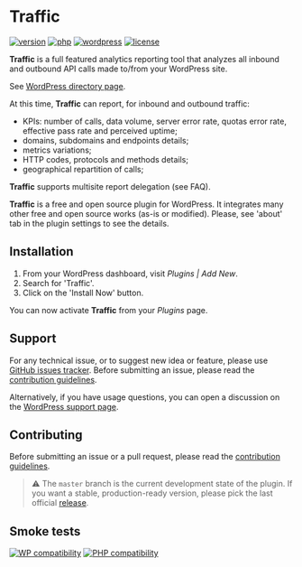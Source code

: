 # Traffic
[![version](https://badgen.net/github/release/Pierre-Lannoy/wp-traffic/)](https://wordpress.org/plugins/traffic/)
[![php](https://badgen.net/badge/php/7.2+/green)](https://wordpress.org/plugins/traffic/)
[![wordpress](https://badgen.net/badge/wordpress/5.2+/green)](https://wordpress.org/plugins/traffic/)
[![license](https://badgen.net/github/license/Pierre-Lannoy/wp-traffic/)](/license.txt)

__Traffic__ is a full featured analytics reporting tool that analyzes all inbound and outbound API calls made to/from your WordPress site.

See [WordPress directory page](https://wordpress.org/plugins/traffic/). 

At this time, __Traffic__ can report, for inbound and outbound traffic:

* KPIs: number of calls, data volume, server error rate, quotas error rate, effective pass rate and perceived uptime;
* domains, subdomains and endpoints details;
* metrics variations;
* HTTP codes, protocols and methods details;
* geographical repartition of calls;

__Traffic__ supports multisite report delegation (see FAQ).

__Traffic__ is a free and open source plugin for WordPress. It integrates many other free and open source works (as-is or modified). Please, see 'about' tab in the plugin settings to see the details.

## Installation

1. From your WordPress dashboard, visit _Plugins | Add New_.
2. Search for 'Traffic'.
3. Click on the 'Install Now' button.

You can now activate __Traffic__ from your _Plugins_ page.

## Support

For any technical issue, or to suggest new idea or feature, please use [GitHub issues tracker](https://github.com/Pierre-Lannoy/wp-traffic/issues). Before submitting an issue, please read the [contribution guidelines](CONTRIBUTING.md).

Alternatively, if you have usage questions, you can open a discussion on the [WordPress support page](https://wordpress.org/support/plugin/traffic/). 

## Contributing

Before submitting an issue or a pull request, please read the [contribution guidelines](CONTRIBUTING.md).

> ⚠️ The `master` branch is the current development state of the plugin. If you want a stable, production-ready version, please pick the last official [release](https://github.com/Pierre-Lannoy/wp-traffic/releases).

## Smoke tests
[![WP compatibility](https://plugintests.com/plugins/traffic/wp-badge.svg)](https://plugintests.com/plugins/traffic/latest)
[![PHP compatibility](https://plugintests.com/plugins/traffic/php-badge.svg)](https://plugintests.com/plugins/traffic/latest)